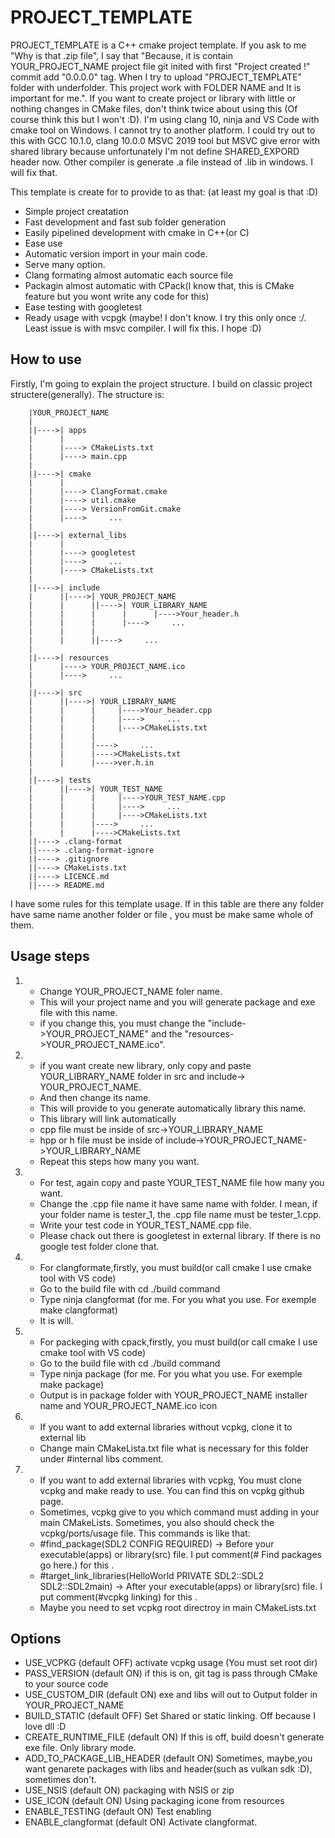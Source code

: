 # PROJECT_TEMPLATE

PROJECT_TEMPLATE is a C++ cmake project template. If you ask to me "Why is that .zip file", I say that "Because, it is contain YOUR_PROJECT_NAME project file git inited with first "Project created !" commit add "0.0.0.0" tag. When I try to upload "PROJECT_TEMPLATE" folder with underfolder. This project work with FOLDER NAME and It is important for me.". If you want to create project or library with little or nothing changes in CMake files, don't think twice about using this (Of course think this but I won't :D). I'm using clang 10, ninja and VS Code with cmake tool on Windows. I cannot try to another platform. I could try out to this with GCC 10.1.0, clang 10.0.0 MSVC 2019 tool but MSVC give error with shared library because unfortunately I'm not define SHARED_EXPORD header now. Other compiler is generate .a file instead of .lib in windows. I will fix that.

This template is create for to provide to as that:
(at least my goal is that :D)

* Simple project creatation
* Fast development and fast sub folder generation
* Easily pipelined development with cmake in C++(or C)
* Ease use
* Automatic version import in your main code.
* Serve many option.
* Clang formating almost automatic each source file
* Packagin almost automatic with CPack(I know that, this is CMake feature but you wont write any code for this)
* Ease testing with googletest
* Ready usage with vcpgk (maybe! I don't know.  I try this only once :/. Least issue is with msvc compiler. I will fix this. I hope :D)



## How to use

Firstly, I'm going to explain the project structure. I build on classic project structere(generally). The structure is:

        |YOUR_PROJECT_NAME
        |
        ||---->| apps
        |      |
        |      |----> CMakeLists.txt
        |      |----> main.cpp
        |
        ||---->| cmake
        |      |
        |      |----> ClangFormat.cmake
        |      |----> util.cmake
        |      |----> VersionFromGit.cmake
        |      |---->     ...
        |
        ||---->| external_libs
        |      |
        |      |----> googletest
        |      |---->     ...
        |      |----> CMakeLists.txt
        |
        ||---->| include
        |      ||---->| YOUR_PROJECT_NAME
        |      |      ||---->| YOUR_LIBRARY_NAME
        |      |      |      |      |---->Your_header.h
        |      |      |      |---->     ...
        |      |      |
        |      |      ||---->     ...
        |
        ||---->| resources
        |      |----> YOUR_PROJECT_NAME.ico
        |      |---->     ...
        |
        ||---->| src
        |      ||---->| YOUR_LIBRARY_NAME
        |      |      |     |---->Your_header.cpp
        |      |      |     |---->     ...
        |      |      |     |---->CMakeLists.txt
        |      |      |
        |      |      |---->     ...
        |      |      |---->CMakeLists.txt
        |      |      |---->ver.h.in
        |
        ||---->| tests
        |      ||---->| YOUR_TEST_NAME
        |      |      |     |---->YOUR_TEST_NAME.cpp
        |      |      |     |---->     ...
        |      |      |     |---->CMakeLists.txt
        |      |      |---->     ...
        |      |      |---->CMakeLists.txt
        ||----> .clang-format
        ||----> .clang-format-ignore
        ||----> .gitignore
        ||----> CMakeLists.txt
        ||----> LICENCE.md
        ||----> README.md

I have some rules for this template usage. If in this table are there any folder have same name another folder or file , you must be make same whole of them. 

## Usage steps

1.  * Change YOUR_PROJECT_NAME foler name. 
    * This will your project name and you will generate package and exe file with this name. 
    * if you change this, you must change the "include->YOUR_PROJECT_NAME" and the "resources->YOUR_PROJECT_NAME.ico".

2.  * if you want create new library, only copy and paste YOUR_LIBRARY_NAME folder in src and  include-> YOUR_PROJECT_NAME.
    * And then change its name. 
    * This will provide to you generate automatically library this name.
    * This library will link automatically
    * cpp file must be inside of src->YOUR_LIBRARY_NAME
    * hpp or h file must be inside of include->YOUR_PROJECT_NAME->YOUR_LIBRARY_NAME
    * Repeat this steps how many you want.

3.  * For test, again copy and paste YOUR_TEST_NAME file how many you want.
    * Change the .cpp file name it have same name with folder. I mean, if your folder name is tester_1, the .cpp file name must be tester_1.cpp.
    * Write your test code in YOUR_TEST_NAME.cpp file.
    * Please chack out there is googletest in external library. If there is no google test folder clone that.

4.  * For clangformate,firstly, you must build(or call cmake I use cmake tool with VS code)
    * Go to the build file with cd ./build command
    * Type ninja clangformat (for me. For you what you use. For exemple make clangformat)
    * It is will.

5.  * For packeging with cpack,firstly, you must build(or call cmake I use cmake tool with VS code)
    * Go to the build file with cd ./build command
    * Type ninja package (for me. For you what you use. For exemple make package)
    * Output is in package folder with YOUR_PROJECT_NAME installer name and YOUR_PROJECT_NAME.ico icon

6.  * If you want to add external libraries without vcpkg, clone it to external lib
    * Change main CMakeLista.txt file what is necessary for this folder under #internal libs comment.

7. * If you want to add external libraries with vcpkg, You must clone vcpkg and make ready to use. You can find this on vcpkg github page.
    * Sometimes, vcpkg give to you which command must adding in your main CMakeLists. Sometimes, you also should check the vcpkg/ports/usage file. This commands is like that:
    * #find_package(SDL2 CONFIG REQUIRED) -> Before your executable(apps) or library(src) file. I put comment(# Find packages go here.) for this .
    * #target_link_libraries(HelloWorld PRIVATE SDL2::SDL2 SDL2::SDL2main) -> After your executable(apps) or library(src) file. I put comment(#vcpkg linking) for this .
    * Maybe you need to set vcpkg root directroy in main CMakeLists.txt


 ## Options

 * USE_VCPKG (default OFF) activate vcpkg usage (You must set root dir)
 * PASS_VERSION (default ON) if this is on, git tag is pass through CMake to your source code
 * USE_CUSTOM_DIR (default ON) exe and libs will out to Output folder in YOUR_PROJECT_NAME
 * BUILD_STATIC (default OFF) Set Shared or static linking. Off because I love dll :D
 * CREATE_RUNTIME_FILE (default ON) If this is off, build doesn't generate exe file. Only library mode.
 * ADD_TO_PACKAGE_LIB_HEADER (default ON) Sometimes, maybe,you want genarete packages with libs and header(such as vulkan sdk :D), sometimes don't.
 * USE_NSIS (default ON) packaging with NSIS or zip 
 * USE_ICON (default ON) Using packaging icone from resources
 * ENABLE_TESTING (default ON) Test enabling
 * ENABLE_clangformat (default ON) Activate clangformat.

